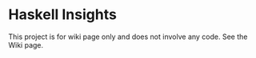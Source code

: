# Haskell Insights

This project is for wiki page only and does not involve any code.
See the Wiki page.
